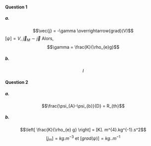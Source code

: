 #### Question 1
##### a.
$$\vec{j} = -\gamma  \overrightarrow{grad}(V)$$
$[\psi] = V$, $\vec{j}_{M} \sim \vec{j}$
Alors, 
$$\gamma = \frac{K}{\rho_{e}g}$$

##### b.
$$I$$
#### Question 2
##### a.
$$\frac{\psi_{A}-\psi_{b}}{D} = R_{th}$$
##### b.
$$\left[ \frac{K}{\rho_{e} g} \right] = [K]. m^{4}.kg^{-1}.s^2$$
$$[j_{m}] = kg.m^{-3} \text{ et } [grad(\psi)] = kg..m^{-1}$$

